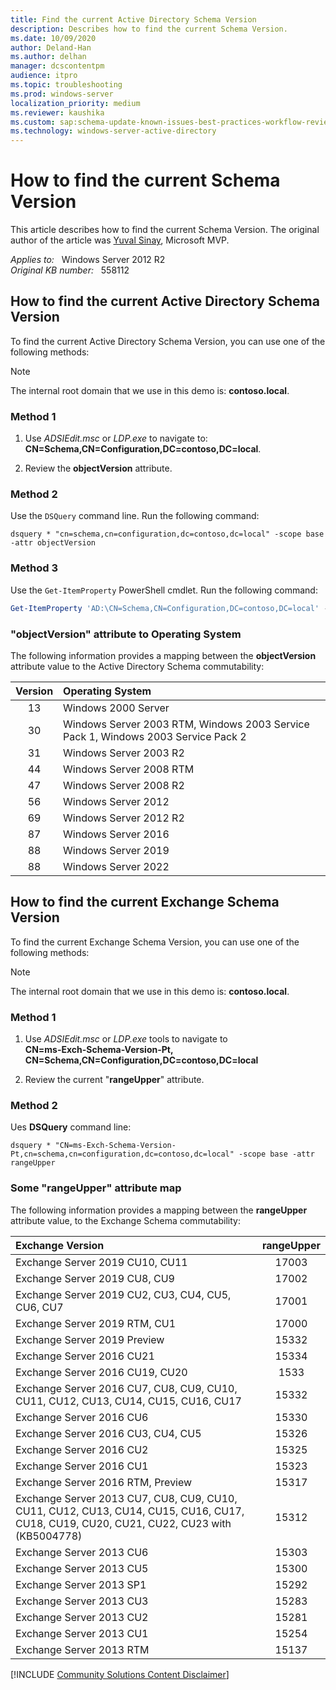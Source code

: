 ```yaml
---
title: Find the current Active Directory Schema Version
description: Describes how to find the current Schema Version.
ms.date: 10/09/2020
author: Deland-Han
ms.author: delhan
manager: dcscontentpm
audience: itpro
ms.topic: troubleshooting
ms.prod: windows-server
localization_priority: medium
ms.reviewer: kaushika
ms.custom: sap:schema-update-known-issues-best-practices-workflow-review, csstroubleshoot
ms.technology: windows-server-active-directory
---
```

# How to find the current Schema Version

This article describes how to find the current Schema Version. The original author of the article was [Yuval Sinay](https://mvp.microsoft.com/en-US/PublicProfile/7674?fullName=Yuval%20Sinay), Microsoft MVP.

_Applies to:_ &nbsp; Windows Server 2012 R2  
_Original KB number:_ &nbsp; 558112

## How to find the current Active Directory Schema Version

To find the current Active Directory Schema Version, you can use one of the following methods:  

> [!Note]
> The internal root domain that we use in this demo is: **contoso.local**.

### Method 1

1. Use *ADSIEdit.msc* or *LDP.exe* to navigate to:  
    **CN=Schema,CN=Configuration,DC=contoso,DC=local**.

2. Review the **objectVersion** attribute.

### Method 2

Use the `DSQuery` command line. Run the following command:

```console
dsquery * "cn=schema,cn=configuration,dc=contoso,dc=local" -scope base -attr objectVersion
```

### Method 3

Use the `Get-ItemProperty` PowerShell cmdlet. Run the following command:

```powershell
Get-ItemProperty 'AD:\CN=Schema,CN=Configuration,DC=contoso,DC=local' -Name objectVersion
```

### "objectVersion" attribute to Operating System

The following information provides a mapping between the **objectVersion** attribute value to the Active Directory Schema commutability:

| Version | Operating System |
|:-----:|:-----|
|13|Windows 2000 Server|
|30|Windows Server 2003 RTM, Windows 2003 Service Pack 1, Windows 2003 Service Pack 2| 
|31|Windows Server 2003 R2|
|44|Windows Server 2008 RTM|
|47|Windows Server 2008 R2|
|56|Windows Server 2012|
|69|Windows Server 2012 R2|
|87|Windows Server 2016|
|88|Windows Server 2019|
|88|Windows Server 2022|

## How to find the current Exchange Schema Version

To find the current Exchange Schema Version, you can use one of the following methods:  

>[!Note]
>The internal root domain that we use in this demo is: **contoso.local**.

### Method 1

1. Use *ADSIEdit.msc* or *LDP.exe* tools to navigate to  
   **CN=ms-Exch-Schema-Version-Pt, CN=Schema,CN=Configuration,DC=contoso,DC=local**

2. Review the current "**rangeUpper**" attribute.

### Method 2

Ues **DSQuery** command line:

```console
dsquery * "CN=ms-Exch-Schema-Version-Pt,cn=schema,cn=configuration,dc=contoso,dc=local" -scope base -attr rangeUpper
```

### Some "rangeUpper" attribute map

The following information provides a mapping between the **rangeUpper** attribute value, to the Exchange Schema commutability:

<!--- Commenting out old block
4397 -> Exchange Server 2000 RTM  
4406 -> Exchange Server 2000 With Service Pack 3  
6870 -> Exchange Server 2003 RTM  
6936 -> Exchange Server 2003 With Service Pack 2  
10628 -> Exchange Server 2007  
11116 -> Exchange 2007 With Service Pack 1  
--->
| Exchange Version | rangeUpper |
|:-----|:-----:|
|Exchange Server 2019 CU10, CU11|17003|
|Exchange Server 2019 CU8, CU9|17002|
|Exchange Server 2019 CU2, CU3, CU4, CU5, CU6, CU7|17001|
|Exchange Server 2019 RTM, CU1|17000|
|Exchange Server 2019 Preview|15332|
|Exchange Server 2016 CU21|15334|
|Exchange Server 2016 CU19, CU20|1533|
|Exchange Server 2016 CU7, CU8, CU9, CU10, CU11, CU12, CU13, CU14, CU15, CU16, CU17|15332|
|Exchange Server 2016 CU6|15330|
|Exchange Server 2016 CU3, CU4, CU5|15326|
|Exchange Server 2016 CU2|15325|
|Exchange Server 2016 CU1|15323|
|Exchange Server 2016 RTM, Preview|15317|
|Exchange Server 2013 CU7, CU8, CU9, CU10, CU11, CU12, CU13, CU14, CU15, CU16, CU17, CU18, CU19, CU20, CU21, CU22, CU23 with (KB5004778)|15312|
|Exchange Server 2013 CU6|15303|
|Exchange Server 2013 CU5|15300|
|Exchange Server 2013 SP1|15292|
|Exchange Server 2013 CU3|15283|
|Exchange Server 2013 CU2|15281|
|Exchange Server 2013 CU1|15254|
|Exchange Server 2013 RTM|15137|

[!INCLUDE [Community Solutions Content Disclaimer](../../includes/community-solutions-content-disclaimer.md)]
